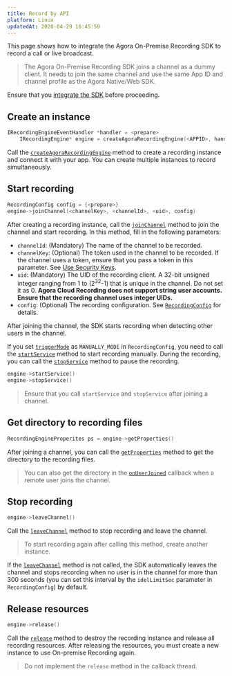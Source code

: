 ```yaml
---
title: Record by API
platform: Linux
updatedAt: 2020-04-29 16:45:59
---
```

This page shows how to integrate the Agora On-Premise Recording SDK to record a call or live broadcast.

> The Agora On-Premise Recording SDK joins a channel as a dummy client. It needs to join the same channel and use the same App ID and channel profile as the Agora Native/Web SDK.

Ensure that you [integrate the SDK](/en/Recording/recording_integrate_cpp) before proceeding.

## Create an instance

```c++
IRecordingEngineEventHandler *handler = <prepare>
	IRecordingEngine* engine = createAgoraRecordingEngine(<APPID>, handler)
```

Call the [`createAgoraRecordingEngine`](./API%20Reference/recording_cpp/classagora_1_1recording_1_1_i_recording_engine.html#a683b055963f285fa0ca63aaab7af27d6) method to create a recording instance and connect it with your app. You can create multiple instances to record simultaneously.


##  Start recording

```c++
RecordingConfig config = {<prepare>}
engine->joinChannel(<channelKey>, <channelId>, <uid>, config)
```

After creating a recording instance, call the [`joinChannel`](./API%20Reference/recording_cpp/classagora_1_1recording_1_1_i_recording_engine.html#a011ff5c4a47816050be60b26ba0fb431) method to join the channel and start recording. In this method, fill in the following parameters:

- `channelId`: (Mandatory) The name of the channel to be recorded.
- `channelKey`: (Optional) The token used in the channel to be recorded. If the channel uses a token, ensure that you pass a token in this parameter. See [Use Security Keys](./token#Token).
- `uid`: (Mandatory) The UID of the recording client. A 32-bit unsigned integer ranging from 1 to (2<sup>32</sup>-1) that is unique in the channel. Do not set it as 0. **Agora Cloud Recording does not support string user accounts. Ensure that the recording channel uses integer UIDs.**
- `config`: (Optional) The recording configuration. See [`RecordingConfig`](./API%20Reference/recording_cpp/structagora_1_1recording_1_1_recording_config.html#a511201f4e63f0fae5ef416fb98cb49af) for details. 

After joining the channel, the SDK starts recording when detecting other users in the channel.

If you set [`triggerMode`](./API%20Reference/recording_cpp/namespaceagora_1_1linuxsdk.html#a652d8aefc1931391ff65ae7a088b932f) as `MANUALLY_MODE` in `RecordingConfig`, you need to call the [`startService`](./API%20Reference/recording_cpp/classagora_1_1recording_1_1_i_recording_engine.html#a2d4e78e4164993e64fb0286b9108d478) method to start recording manually. During the recording, you can call the  [`stopService`](./API%20Reference/recording_cpp/classagora_1_1recording_1_1_i_recording_engine.html#a302a83737a67b2693ede181484af862a) method to pause the recording.

```c++
engine->startService()
engine->stopService()
```

> Ensure that you call `startService` and `stopService` after joining a channel.

## Get directory to recording files

```c++
RecordingEngineProperites ps = engine->getProperties()
```

After joining a channel, you can call the [`getProperties`](./API%20Reference/recording_cpp/classagora_1_1recording_1_1_i_recording_engine.html#abf1bcd2dd5a38262ca26e50b3b182f4b) method to get the directory to the recording files.

> You can also get the directory in the [`onUserJoined`](./API%20Reference/recording_cpp/classagora_1_1recording_1_1_i_recording_engine_event_handler.html#a2ca947993a8c8d9ae23fc0545ae1a05d) callback when a remote user joins the channel.

## Stop recording

```c++
engine->leaveChannel()
```

Call the [`leaveChannel`](./API%20Reference/recording_cpp/classagora_1_1recording_1_1_i_recording_engine.html#adafb45815ad0f02dc1c8b3cadb7cd2e3) method to stop recording and leave the channel.

> To start recording again after calling this method, create another instance.

If the [`leaveChannel`](./API%20Reference/recording_cpp/classagora_1_1recording_1_1_i_recording_engine.html#adafb45815ad0f02dc1c8b3cadb7cd2e3) method is not called, the SDK automatically leaves the channel and stops recording when no user is in the channel for more than 300 seconds (you can set this interval by the `idelLimitSec` parameter in `RecordingConfig`) by default.

##  Release resources

```c++
engine->release()
```

Call the [`release`](./API%20Reference/recording_cpp/classagora_1_1recording_1_1_i_recording_engine.html#af4d33159ed8ed249991470e6833d0fd5)  method to destroy the recording instance and release all recording resources.  After releasing the resources, you must create a new instance to use On-premise Recording again. 

> Do not implement the `release` method in the callback thread.